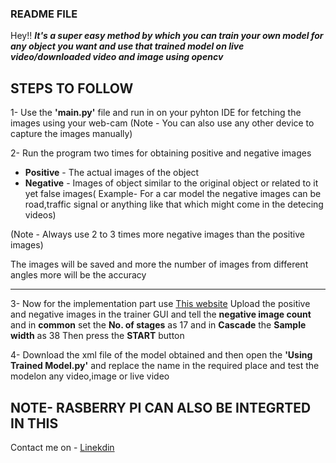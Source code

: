 ### README FILE

Hey!! **_It's a super easy method by which you can train your own model for any object you want and use that trained model on live video/downloaded video and image using opencv_**

## STEPS TO FOLLOW
1- Use the **'main.py'** file and run in on your pyhton IDE for fetching the images using your web-cam 
(Note - You can also use any other device to capture the images manually)

2- Run the program two times for obtaining positive and negative images                       
- **Positive** - The actual images of the object 
- **Negative** - Images of object similar to the original object or related to it yet false images( Example- For a car model the negative images can be road,traffic signal or anything 
like that which might come in the detecing videos)

(Note - Always use 2 to 3 times more negative images than the positive images)

The images will be saved and more the number of images from different angles more will be the accuracy

---
3- Now for the implementation part use [This website](https://amin-ahmadi.com/cascade-trainer-gui/)
Upload the positive and negative images in the trainer GUI and tell the **negative image count** and in **common** set the **No. of stages** as 17 and in **Cascade** the **Sample width** as 38 
Then press the **START** button

4- Download the xml file of the model obtained and then open the **'Using Trained Model.py'** and replace the name in the required place and test the modelon any video,image or live video

## NOTE- RASBERRY PI CAN ALSO BE INTEGRTED IN THIS

Contact me on - [Linekdin](https://www.linkedin.com/in/sajeev-singh-983b721bb/)

